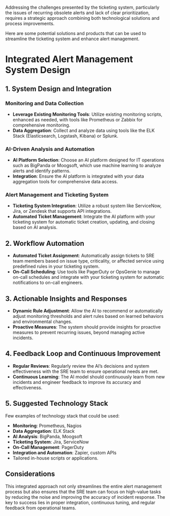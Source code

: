 Addressing the challenges presented by the ticketing system, particularly the issues of recurring obsolete alerts and lack of clear prioritization, requires a strategic approach combining both technological solutions and process improvements.

Here are some potential solutions and products that can be used to streamline the ticketing system and enhance alert management.

# Integrated Alert Management System Design

## 1. System Design and Integration

### Monitoring and Data Collection
- **Leverage Existing Monitoring Tools**: Utilize existing monitoring scripts, enhanced as needed, with tools like Prometheus or Zabbix for comprehensive monitoring.
- **Data Aggregation**: Collect and analyze data using tools like the ELK Stack (Elasticsearch, Logstash, Kibana) or Splunk.

### AI-Driven Analysis and Automation
- **AI Platform Selection**: Choose an AI platform designed for IT operations such as BigPanda or Moogsoft, which use machine learning to analyze alerts and identify patterns.
- **Integration**: Ensure the AI platform is integrated with your data aggregation tools for comprehensive data access.

### Alert Management and Ticketing System
- **Ticketing System Integration**: Utilize a robust system like ServiceNow, Jira, or Zendesk that supports API integrations.
- **Automated Ticket Management**: Integrate the AI platform with your ticketing system for automatic ticket creation, updating, and closing based on AI analysis.

## 2. Workflow Automation

- **Automated Ticket Assignment**: Automatically assign tickets to SRE team members based on issue type, criticality, or affected service using predefined rules in your ticketing system.
- **On-Call Scheduling**: Use tools like PagerDuty or OpsGenie to manage on-call schedules and integrate with your ticketing system for automatic notifications to on-call engineers.

## 3. Actionable Insights and Responses

- **Dynamic Rule Adjustment**: Allow the AI to recommend or automatically adjust monitoring thresholds and alert rules based on learned behaviors and environmental changes.
- **Proactive Measures**: The system should provide insights for proactive measures to prevent recurring issues, beyond managing active incidents.

## 4. Feedback Loop and Continuous Improvement

- **Regular Reviews**: Regularly review the AI’s decisions and system effectiveness with the SRE team to ensure operational needs are met.
- **Continuous Learning**: The AI model should continuously learn from new incidents and engineer feedback to improve its accuracy and effectiveness.

## 5. Suggested Technology Stack

Few examples of technology stack that could be used:
- **Monitoring**: Prometheus, Nagios
- **Data Aggregation**: ELK Stack
- **AI Analysis**: BigPanda, Moogsoft
- **Ticketing System**: Jira, ServiceNow
- **On-Call Management**: PagerDuty
- **Integration and Automation**: Zapier, custom APIs
- Tailored in-house scripts or applications.

## Considerations
This integrated approach not only streamlines the entire alert management process but also ensures that the SRE team can focus on high-value tasks by reducing the noise and improving the accuracy of incident response. The key to success lies in proper integration, continuous tuning, and regular feedback from operational teams.
